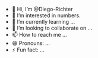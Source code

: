 - 👋 Hi, I’m @Diego-Richter
- 👀 I’m interested in numbers.
- 🌱 I’m currently learning ...
- 💞️ I’m looking to collaborate on ...
- 📫 How to reach me ...
- 😄 Pronouns: ...
- ⚡ Fun fact: ...

<!---
Diego-Richter/Diego-Richter is a ✨ special ✨ repository because its `README.md` (this file) appears on your GitHub profile.
You can click the Preview link to take a look at your changes.
--->
